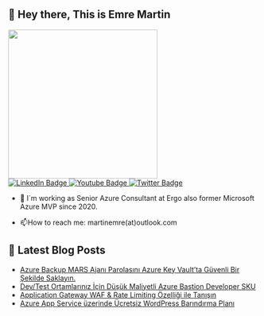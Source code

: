 ## 👋 Hey there, This is Emre Martin  

<div id="header" align="left">
  <img src="https://media.giphy.com/media/bk8UGCysurqC2gmJ0o/giphy.gif" width="300"/>
</div>
<div id="badges"  align="left" >
  <a href="[your-linkedin-URL](https://www.linkedin.com/in/martinemre/)">
    <img src="https://img.shields.io/badge/LinkedIn-blue?style=for-the-badge&logo=linkedin&logoColor=white" alt="LinkedIn Badge"/>
  </a>
  <a href="your-youtube-URL">
    <img src="https://img.shields.io/badge/YouTube-red?style=for-the-badge&logo=youtube&logoColor=white" alt="Youtube Badge"/>
  </a>
  <a href="https://x.com/emr3martin?t=rQD5H0AYuUFkWg3nthiu8w&s=09">
    <img src="https://img.shields.io/badge/Twitter-blue?style=for-the-badge&logo=twitter&logoColor=white" alt="Twitter Badge"/>
  </a>   
</div>

- :telescope: I`m working as Senior Azure Consultant at Ergo also former Microsoft Azure MVP since 2020.

- :mailbox:How to reach me: martinemre(at)outlook.com
  
## 📩 Latest Blog Posts 
<!-- BLOG-POST-LIST:START -->
- [Azure Backup MARS Ajanı Parolasını Azure Key Vault’ta Güvenli Bir Şekilde Saklayın.](https://martinemre.github.io/azure/Store-MARS-Agent-passpsrase-on-Key-Vault/)
- [Dev/Test Ortamlarınız İçin Düşük Maliyetli Azure Bastion Developer SKU](https://martinemre.github.io/azure/Azure-Bastion-Developer-SKU-for-Your-Dev-Environments/)
- [Application Gateway WAF &amp; Rate Limiting Özelliği ile Tanışın](https://martinemre.github.io/azure/Application-Gateway-WAF-Rate-Limiting-Feature/)
- [Azure App Service üzerinde Ücretsiz WordPress Barındırma Planı](https://martinemre.github.io/azure/Free-Hosting-Plan-for-WordPress-on-Azure-App-Service/)
<!-- BLOG-POST-LIST:END -->

